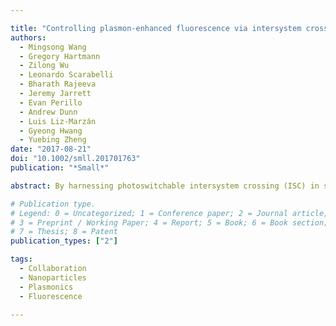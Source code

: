```yaml
---

title: "Controlling plasmon-enhanced fluorescence via intersystem crossing in photoswitchable molecules"
authors:
  - Mingsong Wang
  - Gregory Hartmann
  - Zilong Wu
  - Leonardo Scarabelli
  - Bharath Rajeeva
  - Jeremy Jarrett
  - Evan Perillo
  - Andrew Dunn
  - Luis Liz-Marzán
  - Gyeong Hwang
  - Yuebing Zheng
date: "2017-08-21"
doi: "10.1002/smll.201701763"
publication: "*Small*"

abstract: By harnessing photoswitchable intersystem crossing (ISC) in spiropyran (SP) molecules, active control of plasmon-enhanced fluorescence in the hybrid systems of SP molecules and plasmonic nanostructures is achieved. Specifically, SP-derived merocyanine (MC) molecules formed by photochemical ring-opening reaction display efficient ISC due to their zwitterionic character. In contrast, ISC in quinoidal MC molecules formed by thermal ring-opening reaction is negligible. The high ISC rate can improve fluorescence quantum yield of the plasmon-modified spontaneous emission, only when the plasmonic electromagnetic field enhancement is sufficiently high. Along this line, extensive photomodulation of fluorescence is demonstrated by switching the ISC in MC molecules at Au nanoparticle aggregates, where strongly enhanced plasmonic hot spots exist. The ISC-mediated plasmon-enhanced fluorescence represents a new approach toward controlling the spontaneous emission of fluorophores near plasmonic nanostructures, which expands the applications of active molecular plasmonics in information processing, biosensing, and bioimaging.

# Publication type.
# Legend: 0 = Uncategorized; 1 = Conference paper; 2 = Journal article;
# 3 = Preprint / Working Paper; 4 = Report; 5 = Book; 6 = Book section;
# 7 = Thesis; 8 = Patent
publication_types: ["2"]

tags:
  - Collaboration
  - Nanoparticles
  - Plasmonics
  - Fluorescence

---
```

